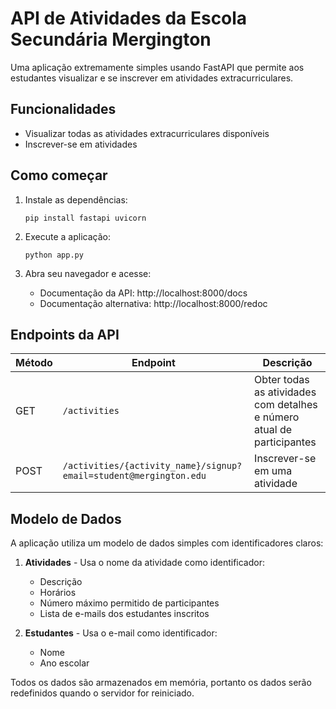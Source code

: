 # API de Atividades da Escola Secundária Mergington

Uma aplicação extremamente simples usando FastAPI que permite aos estudantes visualizar e se inscrever em atividades extracurriculares.

## Funcionalidades

- Visualizar todas as atividades extracurriculares disponíveis
- Inscrever-se em atividades

## Como começar

1. Instale as dependências:

   ```
   pip install fastapi uvicorn
   ```

2. Execute a aplicação: 

   ```
   python app.py
   ```

3. Abra seu navegador e acesse:
   - Documentação da API: http://localhost:8000/docs
   - Documentação alternativa: http://localhost:8000/redoc

## Endpoints da API

| Método | Endpoint                                                          | Descrição                                                                  |
| ------ | ----------------------------------------------------------------- | -------------------------------------------------------------------------- |
| GET    | `/activities`                                                     | Obter todas as atividades com detalhes e número atual de participantes     |
| POST   | `/activities/{activity_name}/signup?email=student@mergington.edu` | Inscrever-se em uma atividade                                              |

## Modelo de Dados

A aplicação utiliza um modelo de dados simples com identificadores claros:

1. **Atividades** - Usa o nome da atividade como identificador:

   - Descrição
   - Horários
   - Número máximo permitido de participantes
   - Lista de e-mails dos estudantes inscritos

2. **Estudantes** - Usa o e-mail como identificador:
   - Nome
   - Ano escolar

Todos os dados são armazenados em memória, portanto os dados serão redefinidos quando o servidor for reiniciado.
